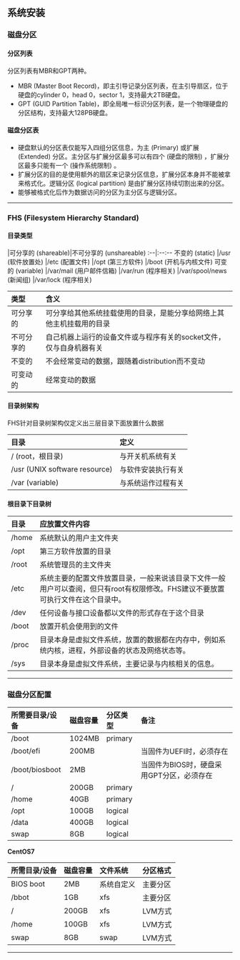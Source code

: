 ## 系统安装

### 磁盘分区
#### 分区列表
分区列表有MBR和GPT两种。
* MBR (Master Boot Record)，即主引导记录分区列表，在主引导扇区，位于硬盘的cylinder 0，head 0，sector 1，支持最大2TB硬盘。
* GPT (GUID Partition Table)，即全局唯一标识分区列表，是一个物理硬盘的分区结构，支持最大128PB硬盘。

#### 磁盘分区表
* 硬盘默认的分区表仅能写入四组分区信息，为主 (Primary) 或扩展 (Extended) 分区。主分区与扩展分区最多可以有四个 (硬盘的限制) ，扩展分区最多只能有一个 (操作系统限制) 。
* 扩展分区的目的是使用额外的扇区来记录分区信息，扩展分区本身并不能被拿来格式化。逻辑分区 (logical partition) 是由扩展分区持续切割出来的分区。
* 能够被格式化后作为数据访问的分区为主分区与逻辑分区。

***

### FHS (Filesystem Hierarchy Standard)
#### 目录类型

|可分享的 (shareable)|不可分享的 (unshareable)
:--|:--:--
不变的 (static) |/usr (软件放置处) |/etc (配置文件)
|/opt (第三方软件) |/boot (开机与内核文件)
可变的 (variable) |/var/mail (用户邮件信箱) |/var/run (程序相关)
|/var/spool/news (新闻组) |/var/lock (程序相关)

类型|含义
:--|:--
可分享的|可分享给其他系统挂载使用的目录，是能分享给网络上其他主机挂载用的目录
不可分享的|自己机器上运行的设备文件或与程序有关的socket文件，仅与自身机器有关
不变的|不会经常变动的数据，跟随着distribution而不变动
可变动的|经常变动的数据

#### 目录树架构
FHS针对目录树架构仅定义出三层目录下面放置什么数据

目录|定义
:--|:--
/ (root，根目录) |与开关机系统有关
/usr (UNIX software resource) |与软件安装执行有关
/var (variable) |与系统运作过程有关

#### 根目录下目录树
目录|应放置文件内容
:--|:--
/home|系统默认的用户主文件夹
/opt|第三方软件放置的目录
/root|系统管理员的主文件夹
/etc|系统主要的配置文件放置目录，一般来说该目录下文件一般用户可以查阅，但只有root有权限修改。FHS建议不要放置可执行文件在这个目录中。
/dev|任何设备与接口设备都以文件的形式存在于这个目录
/boot|放置开机会使用到的文件
/proc|目录本身是虚拟文件系统，放置的数据都在内存中，例如系统内核，进程，外部设备的状态及网络状态等。
/sys|目录本身是虚拟文件系统，主要记录与内核相关的信息。

***

### 磁盘分区配置
所需要目录/设备|磁盘容量|分区类型|备注
:--|:--|:--|:--
/boot|1024MB|primary
/boot/efi|200MB||当固件为UEFI时，必须存在
/boot/biosboot|2MB||当固件为BIOS时，硬盘采用GPT分区，必须存在
/|200GB|primary
/home|40GB|primary
/opt|100GB|logical
/data|400GB|logical
swap|8GB|logical

**CentOS7**

所需目录/设备|磁盘容量|文件系统|分区格式
:--|:--|:--|:--
BIOS boot|2MB|系统自定义|主要分区
/bbot|1GB|xfs|主要分区
/|200GB|xfs|LVM方式
/home|100GB|xfs|LVM方式
swap|8GB|swap|LVM方式

***
